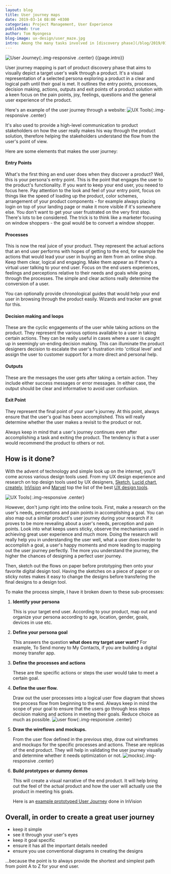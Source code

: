 ```yaml
---
layout: blog
title: User journey maps
date: 2019-03-14 08:00 +0300
categories: Project Management, User Experience
published: true
author: Tom Nyongesa
blog-image: ux-design/user_maze.jpg
intro: Among the many tasks involved in [discovery phase](/blog/2019/01/19/product-discovery.html) is user journey mapping. This tends to answer the question "how will your product's user achieve the core goals of your product". In this piece, we will get to understand what user journey mapping means, why it's important to do, how it's done and sampling of the best user flow design tools highly recommended by [UX](https://en.wikipedia.org/wiki/User_experience_design) designers. 
---
```


![User Journey](/assets/images/blog/{{page.blog-image}}){:.img-responsive .center}
{{page.intro}}

User journey mapping is part of product discovery phase that aims to visually depict a target user's walk through a product. It's a visual representation of a selected persona exploring a product in a clear and logical path until their goal is met. It outlines the entry points, processes, decision making, actions, outputs and exit points of a product solution with a keen focus on the pain points, joy, feelings, questions and the general user experience of the product. 

Here's an example of the user journey through a website: 
![UX Tools](/assets/images/blog/ux-design/user-journey-map.png){:.img-responsive .center}

It's also used to provide a high-level communication to product stakeholders on how the user really makes his way through the product solution, therefore helping the stakeholders understand the flow from the user's point of view. 

Here are some elements that makes the user journey:

#### Entry Points
What's the first thing an end user does when they discover a product? Well, this is your persona's entry point. This is the point that engages the user to the product's functionality. If you want to keep your end user, you neeed to focus here. Pay attention to the look and feel of your entry point, focus on things like the speed of loading up the product, color schemes, arrangement of your product components - for example always placing login on top of your landing page or make it more visible if it's somewhere else. You don't want to get your user frustrated on the very first stop. There's lots to be considered. The trick is to think like a marketer focusing on window shoppers - the goal would be to convert a window shopper.

#### Processes
This is now the real juice of your product. They represent the actual actions that an end user performs with hopes of getting to the end, for example the actions that would lead your user in buying an item from an online shop. Keep them clear, logical and engaging. Make them appear as if there's a virtual user talking to your end user. Focus on the end users experiences, feelings and perceptions relative to their needs and goals while going through the processes. The simple and clear actions really determine the conversion of a user. 

You can optionally provide chronological guides that would help your end user in browsing through the product easily. Wizards and tracker are great for this.  

#### Decision making and loops
These are the cyclic engagements of the user while taking actions on the product. They represent the various options available to a user in taking certain actions. They can be really useful in cases where a user is caught up in seemingly un-ending decision making. This can illuminate the product designers decision to escalate the user's frustration into 'critical level' and assign the user to customer support for a more direct and personal help.

#### Outputs
These are the messages the user gets after taking a certain action. They include either success messages or error messages. In either case, the output should be clear and informative to avoid user confusion.

#### Exit Point
They represent the final point of your user's journey. At this point, always ensure that the user's goal has been accomplished. This will really determine whether the user makes a revisit to the product or not. 

Always keep in mind that a user's journey continues even after accomplishing a task and exiting the product. The tendency is that a user would recommend the product to others or not. 

## How is it done?
With the advent of technology and simple look up on the internet, you'll come across various design tools used. From my UX design experience and research on top design tools used by UX designers, [Sketch](https://www.sketchapp.com/), [Lucid chart](https://lucidchart.com), [creately](https://creately.com), [InVision](https://www.invisionapp.com) and [Marvel](https://marvelapp.com) top the list of the best [UX design tools](http://uxtools.co/tools). 

![UX Tools](/assets/images/blog/ux-design/uxtools.png){:.img-responsive .center}

However, don't jump right into the online tools. First, make a research on the user's needs, perceptions and pain points in accomplishing a goal. You can also map out a similar product's user journey during your research if it proves to be more revealing about a user's needs, perception and pain points. Look into what keeps users sticky, observe the mechanisms used in achieving great user experience and much more. Doing the research will really help you in understanding the user well, what a user does inorder to accomplish a goal, a user's happy moments and more leading to mapping out the user journey perfectly. The more you understand the journey, the higher the chances of designing a perfect user journey.

Then, sketch out the flows on paper before prototyping then onto your favorite digital design tool. Having the sketches on a piece of paper or on sticky notes makes it easy to change the designs before transfering the final designs to a design tool.

To make the process simple, I have it broken down to these sub-processes:
1. **Identify your persona**

    This is your target end user. According to your product, map out and organize your persona according to age, location, gender, goals, devices in use etc. 

2. **Define your persona goal** 

    This answers the question **what does my target user want?** For example, To Send money to My Contacts, if you are building a digital money transfer app.

3. **Define the processes and actions** 

    These are the specific actions or steps the user would take to meet a certain goal.

4. **Define the user flow.** 

    Draw out the user processes into a logical user flow diagram that shows the process flow from beginning to the end. Always keep in mind the scope of your goal to ensure that the users go through less steps decision making and actions in meeting their goals. Reduce choice as much as possible.
    ![user flow](/assets/images/blog/ux-design/green-mamba.png){:.img-responsive .center}

5. **Draw the wireflows and mockups.** 

    From the user flow defined in the previous step, draw out wireframes and mockups for the specific processes and actions. These are replicas of the end product. They will help in validating the user journey visually and determine whether it needs optimization or not.
    ![mocks](/assets/images/blog/ux-design/mocks.png){:.img-responsive .center}

6. **Build prototypes or dummy demos** 

    This will create a visual narrative of the end product. It will help bring out the feel of the actual product and how the user will actually use the product in meeting his goals.

    Here is an [example prototyped User Journey](https://invis.io/QRQY84FPVGW) done in InVision

## Overall, in order to create a great user journey
- keep it simple
- see it through your user's eyes
- keep it goal specific
- ensure it has all the important details needed
- ensure you use conventional diagrams in creating the designs

...because the point is to always provide the shortest and simplest path from point A to Z for your end user.